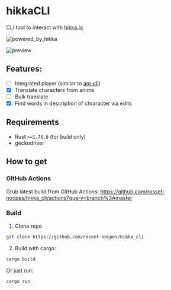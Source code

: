 # hikkaCLI
CLI tool to interact with [hikka.io](https://hikka.io)

![powered_by_hikka](https://rosset-nocpes.github.io/ua-badges/src/powered-by-hikka.svg)

![preview](https://github.com/rosset-nocpes/hikka_cli/assets/53056080/1e5cfac2-e4c9-4019-b001-f355e426c8b6)

## **Features**:
- [ ] Integrated player (similar to [ani-cli](https://github.com/pystardust/ani-cli))
- [x] Translate characters from anime
- [ ] Bulk translate
- [x] Find words in description of chraracter via edits

## Requirements

- Rust `>=1.76.0` (for build only)
- geckodriver

## How to get

### GitHub Actions

Grub latest build from GitHub Actions: https://github.com/rosset-nocpes/hikka_cli/actions?query=branch%3Amaster

### Build

1. Clone repo

```bash
git clone https://github.com/rosset-nocpes/hikka_cli
```

2. Build with cargo:

```bash
cargo build
```

Or just run:

```bash
cargo run
```
